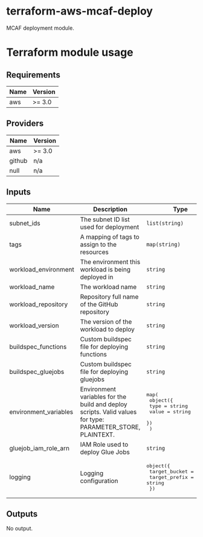 # terraform-aws-mcaf-deploy

MCAF deployment module.

# Terraform module usage

<!--- BEGIN_TF_DOCS --->
## Requirements

| Name | Version |
|------|---------|
| aws | >= 3.0 |

## Providers

| Name | Version |
|------|---------|
| aws | >= 3.0 |
| github | n/a |
| null | n/a |

## Inputs

| Name | Description | Type | Default | Required |
|------|-------------|------|---------|:--------:|
| subnet\_ids | The subnet ID list used for deployment | `list(string)` | n/a | yes |
| tags | A mapping of tags to assign to the resources | `map(string)` | n/a | yes |
| workload\_environment | The environment this workload is being deployed in | `string` | n/a | yes |
| workload\_name | The workload name | `string` | n/a | yes |
| workload\_repository | Repository full name of the GitHub repository | `string` | n/a | yes |
| workload\_version | The version of the workload to deploy | `string` | n/a | yes |
| buildspec\_functions | Custom buildspec file for deploying functions | `string` | `null` | no |
| buildspec\_gluejobs | Custom buildspec file for deploying gluejobs | `string` | `null` | no |
| environment\_variables | Environment variables for the build and deploy scripts. Valid values for type: PARAMETER\_STORE, PLAINTEXT. | <pre>map(<br>    object({<br>      type  = string<br>      value = string<br>    })<br>  )</pre> | `{}` | no |
| gluejob\_iam\_role\_arn | IAM Role used to deploy Glue Jobs | `string` | `""` | no |
| logging | Logging configuration | <pre>object({<br>    target_bucket = string<br>    target_prefix = string<br>  })</pre> | `null` | no |

## Outputs

No output.

<!--- END_TF_DOCS --->
